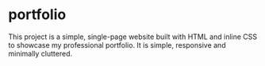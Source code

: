 # portfolio
This project is a simple, single-page website built with HTML and inline CSS to showcase my professional portfolio. It is simple, responsive and minimally cluttered.
